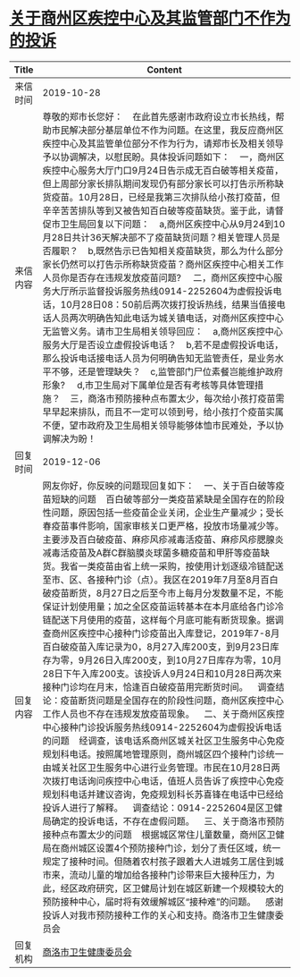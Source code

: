 # [关于商州区疾控中心及其监管部门不作为的投诉](http://www.shangluo.gov.cn/zmhd/ldxxxx.jsp?urltype=leadermail.LeaderMailContentUrl&wbtreeid=1112&leadermailid=5527)

| Title |                                                                                                                                                                                                                                                                                                                                                                                                                                                                                     Content                                                                                                                                                                                                                                                                                                                                                                                                                                                                                      |
|:-----:|----------------------------------------------------------------------------------------------------------------------------------------------------------------------------------------------------------------------------------------------------------------------------------------------------------------------------------------------------------------------------------------------------------------------------------------------------------------------------------------------------------------------------------------------------------------------------------------------------------------------------------------------------------------------------------------------------------------------------------------------------------------------------------------------------------------------------------------------------------------------------------------------------------------------------------------------------------------------------------|
| 来信时间  | 2019-10-28                                                                                                                                                                                                                                                                                                                                                                                                                                                                                                                                                                                                                                                                                                                                                                                                                                                                                                                                                                       |
| 来信内容  | 尊敬的郑市长您好：    在此首先感谢市政府设立市长热线，帮助市民解决部分基层单位不作为问题。在这里，我反应商州区疾控中心及其监管单位部分不作为行为，请郑市长及相关领导予以协调解决，以慰民盼。具体投诉问题如下：    一，商州区疾控中心服务大厅门口9月24日告示成无百白破等相关疫苗，但上周部分家长排队期间发现仍有部分家长可以打告示所称缺货疫苗。10月28日，已经是我第三次排队给小孩打疫苗，但辛辛苦苦排队等到又被告知百白破等疫苗缺货。鉴于此，请督促市卫生局回复以下问题：    a,商州区疾控中心从9月24到10月28日共计36天解决部不了疫苗缺货问题？相关管理人员是否履职？    b,既然告示已告知相关疫苗缺货，那么为什么部分家长仍然可以打告示所称缺货疫苗？商州区疾控中心相关工作人员你是否存在违规发放疫苗问题?     二，商州区疾控中心服务大厅所示监督投诉服务热线0914-2252604为虚假投诉电话，10月28日08：50前后两次拨打投诉热线，结果当值接电话人员两次明确告知此电话为城关镇电话，对商州区疾控中心无监管义务。请市卫生局相关领导回应：    a,商州区疾控中心服务大厅是否设立虚假投诉电话？    b,若不是虚假投诉电话，那么投诉电话接电话人员为何明确告知无监管责任，是业务水平不够，还是管理缺失？    c,监管部门尸位素餐岂能维护政府形象?     d,市卫生局对下属单位是否有考核等具体管理措施？    三，商洛市预防接种点布置太少，每次给小孩打疫苗需早早起来排队，而且不一定可以领到号，给小孩打个疫苗实属不便，望市政府及卫生局相关领导能够体恤市民难处，予以协调解决为盼！                                                                                                                                                                                                                                                   |
| 回复时间  | 2019-12-06                                                                                                                                                                                                                                                                                                                                                                                                                                                                                                                                                                                                                                                                                                                                                                                                                                                                                                                                                                       |
| 回复内容  | 网友你好，你反映的问题现回复如下：    一、关于百白破等疫苗短缺的问题    百白破等部分一类疫苗紧缺是全国存在的阶段性问题，原因包括一些疫苗企业关闭，企业生产量减少；受长春疫苗事件影响，国家审核关口更严格，投放市场量减少等。主要涉及百白破疫苗、麻疹风疹减毒活疫苗、麻疹风疹腮腺炎减毒活疫苗及A群C群脑膜炎球菌多糖疫苗和甲肝等疫苗缺货。我省一类疫苗由省上统一采购，按使用计划逐级冷链配送至市、区、各接种门诊（点）。我区在2019年7月至8月百白破疫苗断货，8月27日之后至今市上每月分发数量不足，不能保证计划使用量；加之全区疫苗运转基本在本月底给各门诊冷链配送下月使用的疫苗，这样每个月底可能有断货现象。据调查商州区疾控中心接种门诊疫苗出入库登记，2019年7-8月百白破疫苗入库记录为0，8月27入库200支，到9月23日库存为零，9月26日入库200支，到10月27日库存为零，10月28日下午入库200支。该投诉人9月24日和10月28日两次来接种门诊均在月末，恰逢百白破疫苗用完断货时间。    调查结论：疫苗断货问题是全国存在的阶段性问题，商州区疾控中心工作人员也不存在违规发放疫苗现象。    二、关于商州区疾控中心接种门诊投诉服务热线0914-2252604为虚假投诉电话的问题    经调查，该电话系商州区城关社区卫生服务中心免疫规划科电话。按照属地管理原则，商州城区四个接种门诊统一由城关社区卫生服务中心进行业务管理。市民在10月28日两次拨打电话询问疾控中心电话，值班人员告诉了疾控中心免疫规划科电话并建议咨询，免疫规划科长苏喜锋在电话中已经给投诉人进行了解释。    调查结论：0914-2252604是区卫健局确定的投诉电话，不存在虚假问题。    三、关于商洛市预防接种点布置太少的问题    根据城区常住儿童数量，商州区卫健局在商州城区设置4个预防接种门诊，划分了责任区域，统一规定了接种时间。但随着农村孩子跟着大人进城务工居住到城市来，流动儿童的增加给各接种门诊带来巨大接种压力，为此，经区政府研究，区卫健局计划在城区新建一个规模较大的预防接种中心，届时将有效缓解城区“接种难”的问题。    感谢投诉人对我市预防接种工作的关心和支持。商洛市卫生健康委员会 |
| 回复机构  | [商洛市卫生健康委员会](../../category/agencies/商洛市卫生健康委员会.md)                                                                                                                                                                                                                                                                                                                                                                                                                                                                                                                                                                                                                                                                                                                                                                                                                                                                                                                              |